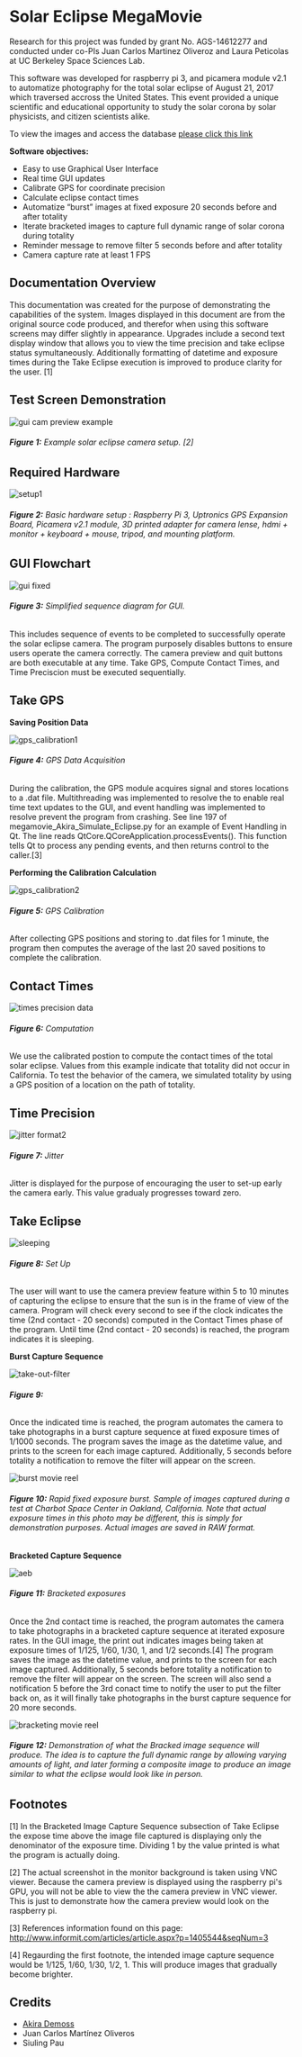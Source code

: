 # Solar Eclipse MegaMovie
Research for this project was funded by grant No. AGS-14612277 and conducted under co-PIs 
Juan Carlos Martinez Oliveroz and Laura Peticolas
at UC Berkeley Space Sciences Lab.

This software was developed for raspberry pi 3, and picamera module v2.1 
to automatize photography for the total solar eclipse of August 21, 2017
which traversed accross the United States. This event provided a unique 
scientific and educational opportunity to study the solar corona by solar 
physicists, and citizen scientists alike.

To view the images and access the database [please click this link](https://eclipsemega.movie/)

**Software objectives:**  
* Easy to use Graphical User Interface
* Real time GUI updates
* Calibrate GPS for coordinate precision
* Calculate eclipse contact times  
* Automatize “burst” images at fixed exposure 20 seconds before and after totality
* Iterate bracketed images to capture full dynamic range of solar corona during totality 
* Reminder message to remove filter 5 seconds before and after totality 
* Camera capture rate at least 1 FPS

## Documentation Overview
This documentation was created for the purpose of demonstrating the capabilities of the system.  Images displayed in this document are from the original source code produced, and therefor when using this software screens may differ slightly in appearance.  Upgrades include a second text display window that allows you to view the time precision and take eclipse status symultaneously.  Additionally formatting of datetime and exposure times during the Take Eclipse execution is improved to produce clarity for the user. [1] 

## Test Screen Demonstration

![gui cam preview example](https://user-images.githubusercontent.com/8731829/37075741-d854f49e-2198-11e8-944d-91428cc92fed.png)

###### **Figure 1:**  Example solar eclipse camera setup. [2]
 
## Required Hardware 
![setup1](https://user-images.githubusercontent.com/8731829/37075790-1dd0c070-2199-11e8-943d-86da87dd7944.png)

###### **Figure 2:** Basic hardware setup : Raspberry Pi 3, Uptronics GPS Expansion Board, Picamera v2.1 module, 3D printed adapter for camera lense, hdmi + monitor + keyboard + mouse, tripod, and mounting platform.  

## GUI Flowchart

![gui fixed](https://user-images.githubusercontent.com/8731829/37075358-191913b8-2197-11e8-9bd4-fb16ce68e972.png)

###### **Figure 3:** Simplified sequence diagram for GUI.
This includes sequence of events to be completed to successfully operate the solar eclipse camera.  The program purposely disables buttons to ensure users operate the camera correctly.  The camera preview and quit buttons are both executable at any time.  Take GPS, Compute Contact Times, and Time Preciscion must be executed sequentially.  




## Take GPS 

**Saving Position Data**

![gps_calibration1](https://user-images.githubusercontent.com/8731829/37075128-e4ed8b38-2195-11e8-96dc-8ac75d14aa69.JPG)

###### **Figure 4:** GPS Data Acquisition 
During the calibration, the GPS module acquires signal and stores locations to a .dat file.  Multithreading was implemented to resolve the to enable real time text updates to the GUI, and event handling was implemented to resolve prevent the program from crashing.  See line 197 of megamovie_Akira_Simulate_Eclipse.py for an example of Event Handling in Qt.  The line reads QtCore.QCoreApplication.processEvents(). This function tells Qt to process any pending events, and then returns control to the caller.[3]

**Performing the Calibration Calculation**

![gps_calibration2](https://user-images.githubusercontent.com/8731829/37075215-625be93e-2196-11e8-9b6a-83c22b7b86ad.JPG)

###### **Figure 5:** GPS Calibration
After collecting GPS positions and storing to .dat files for 1 minute, the program then computes the average of the last 20 saved positions to complete the calibration.  


## Contact Times

![times precision data](https://user-images.githubusercontent.com/8731829/37077481-cf12c020-21a0-11e8-9a83-197f9d1699d0.JPG)

###### **Figure 6:** Computation
We use the calibrated postion to compute the contact times of the total solar eclipse.  Values from this example indicate that totality did not occur in California.  To test the behavior of the camera, we simulated totality by using a GPS position of a location on the path of totality.  

## Time Precision

![jitter format2](https://user-images.githubusercontent.com/8731829/37075221-6ab57f00-2196-11e8-8a54-be2d6ba191fd.JPG)

###### **Figure 7:**  Jitter

Jitter is displayed for the purpose of encouraging the user to set-up early the camera early. This value gradualy progresses toward zero. 

## Take Eclipse

![sleeping](https://user-images.githubusercontent.com/8731829/37075272-a948524c-2196-11e8-9ee1-b6b89bd03309.JPG)

###### **Figure 8:**  Set Up

The user will want to use the camera preview feature within 5 to 10 minutes of capturing the eclipse to ensure that the sun is in the frame of view of the camera. Program will check every second to see if the clock indicates the time (2nd contact - 20 seconds) computed in the Contact Times phase of the program.  Until time (2nd contact - 20 seconds) is reached, the program indicates it is sleeping. 

**Burst Capture Sequence**

![take-out-filter](https://user-images.githubusercontent.com/8731829/37075310-e4f65a50-2196-11e8-81f2-34fe3f09744e.jpg)

###### **Figure 9:** 
Once the indicated time is reached, the program automates the camera to take photographs in a burst capture sequence at fixed exposure times of 1/1000 seconds.  The program saves the image as the datetime value, and prints to the screen for each image captured.  Additionally, 5 seconds before totality a notification to remove the filter will appear on the screen.

![burst movie reel](https://user-images.githubusercontent.com/8731829/37075425-5de2974e-2197-11e8-8cc4-d9dabd74d475.png)

###### **Figure 10:**  Rapid fixed exposure burst.  Sample of images captured during a test at Charbot Space Center in Oakland, California.  Note that actual exposure times in this photo may be different, this is simply for demonstration purposes.  Actual images are saved in RAW format.

**Bracketed Capture Sequence**

![aeb](https://user-images.githubusercontent.com/8731829/37075338-02ffb406-2197-11e8-9e3b-e85340b110a7.JPG)

###### **Figure 11:**  Bracketed exposures
Once the 2nd contact time is reached, the program automates the camera to take photographs in a bracketed capture sequence at iterated exposure rates.  In the GUI image, the print out indicates images being taken at exposure times of 1/125, 1/60, 1/30, 1, and 1/2 seconds.[4]  The program saves the image as the datetime value, and prints to the screen for each image captured.  Additionally, 5 seconds before totality a notification to remove the filter will appear on the screen.  The screen will also send a notification 5 before the 3rd conact time to notify the user to put the filter back on, as it will finally take photographs in the burst capture sequence for 20 more seconds.

![bracketing movie reel](https://user-images.githubusercontent.com/8731829/37075440-68ff1df0-2197-11e8-9987-70d1f52f7e7e.png)

###### **Figure 12:**  Demonstration of what the Bracked image sequence will produce.  The idea is to capture the full dynamic range by allowing varying amounts of light, and later forming a composite image to produce an image similar to what the eclipse would look like in person.



## Footnotes

[1] In the Bracketed Image Capture Sequence subsection of Take Eclipse the expose time above the image file captured is displaying only the denominator of the exposure time.  Dividing 1 by the value printed is what the program is actually doing. 

[2] The actual screenshot in the monitor background is taken using VNC viewer.  Because the camera preview is displayed using the raspberry pi's GPU, you will not be able to view the the camera preview in VNC viewer.  This is just to demonstrate how the camera preview would look on the raspberry pi.

[3] References information found on this page: http://www.informit.com/articles/article.aspx?p=1405544&seqNum=3

[4] Regaurding the first footnote, the intended image capture sequence would be 1/125, 1/60, 1/30, 1/2, 1.  This will produce images that gradually become brighter.


## Credits 

- [Akira Demoss](https://github.com/akirademoss)
- Juan Carlos Martínez Oliveros
- Siuling Pau






